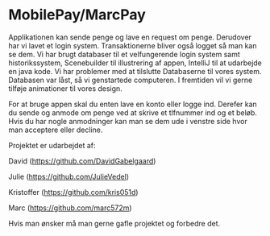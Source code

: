 # MobilePay/MarcPay

Applikationen kan sende penge og lave en request om penge. Derudover har vi lavet et login system. Transaktionerne bliver også logget så man kan se dem.
Vi har brugt databaser til et velfungerende login system samt historikssystem, Scenebuilder til illustrering af appen, IntelliJ til at udarbejde en java kode.
Vi har problemer med at tilslutte Databaserne til vores system. Databasen var låst, så vi genstartede computeren.
I fremtiden vil vi gerne tilføje animationer til vores design.

For at bruge appen skal du enten lave en konto eller logge ind. Derefer kan du sende og anmode om penge ved at skrive et tlfnummer ind og et beløb. 
Hvis du har nogle anmodninger kan man se dem ude i venstre side hvor man acceptere eller decline.

Projektet er udarbejdet af:

David (https://github.com/DavidGabelgaard)

Julie (https://github.com/JulieVedel)

Kristoffer (https://github.com/kris051d) 

Marc (https://github.com/marc572m)

Hvis man ønsker må man gerne gafle projektet og forbedre det.

